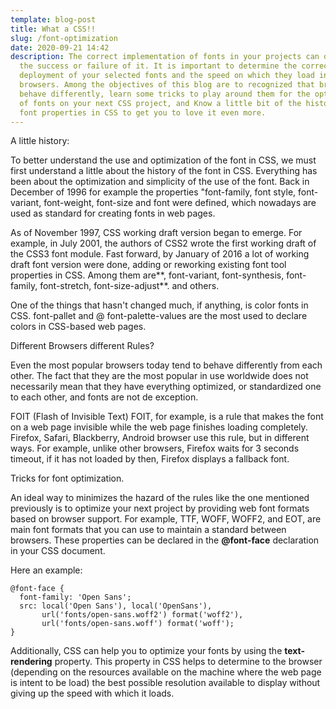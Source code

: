 ```yaml
---
template: blog-post
title: What a CSS!!
slug: /font-optimization
date: 2020-09-21 14:42
description: The correct implementation of fonts in your projects can determine
  the success or failure of it. It is important to determine the correct
  deployment of your selected fonts and the speed on which they load in
  browsers. Among the objectives of this blog are to recognized that browsers
  behave differently, learn some tricks to play around them for the optimization
  of fonts on your next CSS project, and Know a little bit of the history of
  font properties in CSS to get you to love it even more.
---
```



A little history:

To better understand the use and optimization of the font in CSS, we must first understand a little about the history of the font in CSS. Everything has been about the optimization and simplicity of the use of the font. Back in December of 1996 for example the properties "font-family, font style, font-variant, font-weight, font-size and font were defined, which nowadays are used as standard for creating fonts in web pages.

As of November 1997, CSS working draft version began to emerge. For example, in July 2001, the authors of CSS2 wrote the first working draft of the CSS3 font module. Fast forward, by January of 2016 a lot of working draft font version were done, adding or reworking existing font tool properties in CSS. Among them are**, font-variant, font-synthesis, font-family, font-stretch, font-size-adjust**. and others.

One of the things that hasn't changed much, if anything, is color fonts in CSS. font-pallet and @ font-palette-values are the most used to declare colors in CSS-based web pages.

Different Browsers different Rules?

Even the most popular browsers today tend to behave differently from each other. The fact that they are the most popular in use worldwide does not necessarily mean that they have everything optimized, or standardized one to each other, and fonts are not de exception.

FOIT (Flash of Invisible Text) FOIT, for example, is a rule that makes the font on a web page invisible while the web page finishes loading completely. Firefox, Safari, Blackberry, Android browser use this rule, but in different ways. For example, unlike other browsers, Firefox waits for 3 seconds timeout, if it has not loaded by then, Firefox displays a fallback font.

Tricks for font optimization.

An ideal way to minimizes the hazard of the rules like the one mentioned previously is to optimize your next project by providing web font formats based on browser support. For example, TTF, WOFF, WOFF2, and EOT, are main font formats that you can use to maintain a standard between browsers. These properties can be declared in the **@font-face** declaration in your CSS document.

Here an example:

```
@font-face {
  font-family: 'Open Sans';
  src: local('Open Sans'), local('OpenSans'),
       url('fonts/open-sans.woff2') format('woff2'),
       url('fonts/open-sans.woff') format('woff');
}

```

Additionally, CSS can help you to optimize your fonts by using the **text-rendering** property. This property in CSS helps to determine to the browser (depending on the resources available on the machine where the web page is intent to be load) the best possible resolution available to display without giving up the speed with which it loads.